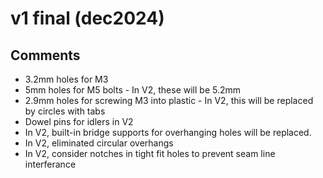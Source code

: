 # v1 final (dec2024)
## Comments
- 3.2mm holes for M3
- 5mm holes for M5 bolts - In V2, these will be 5.2mm
- 2.9mm holes for screwing M3 into plastic - In V2, this will be replaced by circles with tabs
- Dowel pins for idlers in V2
- In V2, built-in bridge supports for overhanging holes will be replaced.
- In V2, eliminated circular overhangs
- In V2, consider notches in tight fit holes to prevent seam line interferance
